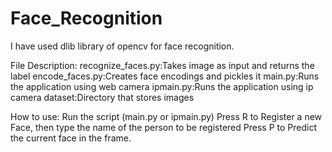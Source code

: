 # Face_Recognition
 I have used dlib library of opencv for face recognition.

File	Description:
recognize_faces.py:Takes image as input and returns the label
encode_faces.py:Creates face encodings and pickles it
main.py:Runs the application using web camera
ipmain.py:Runs the application using ip camera
dataset:Directory that stores images

How to use:
Run the script (main.py or ipmain.py)
Press R to Register a new Face, then type the name of the person to be registered
Press P to Predict the current face in the frame.
